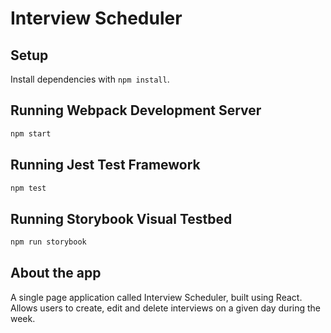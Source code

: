 # Interview Scheduler

## Setup

Install dependencies with `npm install`.

## Running Webpack Development Server

```sh
npm start
```

## Running Jest Test Framework

```sh
npm test
```

## Running Storybook Visual Testbed

```sh
npm run storybook
```

## About the app

A single page application called Interview Scheduler, built using React.  Allows users to create, edit and delete interviews on a given day during the week.

